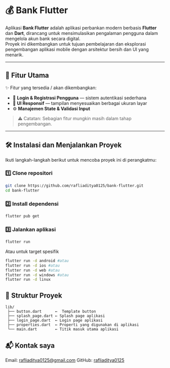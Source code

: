 # 💰 Bank Flutter

Aplikasi **Bank Flutter** adalah aplikasi perbankan modern berbasis **Flutter** dan **Dart**, dirancang untuk mensimulasikan pengalaman pengguna dalam mengelola akun bank secara digital.  
Proyek ini dikembangkan untuk tujuan pembelajaran dan eksplorasi pengembangan aplikasi mobile dengan arsitektur bersih dan UI yang menarik.

---

## 🚀 Fitur Utama

✨ Fitur yang tersedia / akan dikembangkan:
- 🔐 **Login & Registrasi Pengguna** — sistem autentikasi sederhana
- 🧩 **UI Responsif** — tampilan menyesuaikan berbagai ukuran layar
- ⚙️ **Manajemen State & Validasi Input**

> ⚠️ Catatan: Sebagian fitur mungkin masih dalam tahap pengembangan.

---

## 🛠️ Instalasi dan Menjalankan Proyek

Ikuti langkah-langkah berikut untuk mencoba proyek ini di perangkatmu:

### 1️⃣ Clone repositori
```bash
git clone https://github.com/rafliaditya0125/bank-flutter.git
cd bank-flutter
```
### 2️⃣ Install dependensi
```bash
flutter pub get
```
### 3️⃣ Jalankan aplikasi
```bash
flutter run
```
Atau untuk target spesifik
```bash
flutter run -d android #atau
flutter run -d ios #atau
flutter run -d web #atau
flutter run -d windows #atau
flutter run -d linux
```

## 📁 Struktur Proyek
```
lib/
 ├── button.dart      ←  Template button
 ├── splash_page.dart ← Splash page aplikasi
 ├── login_page.dart  ← Login page aplikasi
 ├── properties.dart  ← Properti yang digunakan di aplikasi
 └── main.dart        ← Titik masuk utama aplikasi
 ```
 
 ## 📬 Kontak saya
 Email: rafliaditya0125@gmail.com
 GitHub: [rafliaditya0125](https://github.com/rafliaditya0125)